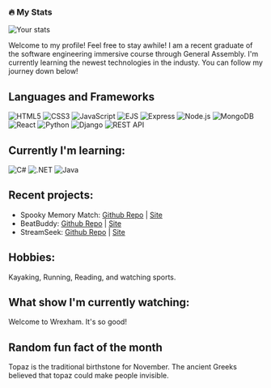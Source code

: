 
### :fire: My Stats

![Your stats](https://github-readme-stats.vercel.app/api?username=nvandy23&show_icons=true&theme=radical)


Welcome to my profile! Feel free to stay awhile! I am a recent graduate of the software engineering immersive course through General Assembly.
I'm currently learning the newest technologies in the industy. You can follow my journey down below! 

## Languages and Frameworks

![HTML5](https://img.shields.io/badge/HTML5-%23E34F26.svg?style=flat&logo=html5&logoColor=white)
![CSS3](https://img.shields.io/badge/CSS3-%231572B6.svg?style=flat&logo=css3&logoColor=white)
![JavaScript](https://img.shields.io/badge/JavaScript-%23F7DF1E.svg?style=flat&logo=javascript&logoColor=black)
![EJS](https://img.shields.io/badge/EJS-%2300C7B7.svg?style=flat&logo=ejs&logoColor=white)
![Express](https://img.shields.io/badge/Express-%23000000.svg?style=flat&logo=express&logoColor=white)
![Node.js](https://img.shields.io/badge/Node.js-%23339933.svg?style=flat&logo=node.js&logoColor=white)
![MongoDB](https://img.shields.io/badge/MongoDB-%2347A248.svg?style=flat&logo=mongodb&logoColor=white)
![React](https://img.shields.io/badge/React-%2361DAFB.svg?style=flat&logo=react&logoColor=black)
![Python](https://img.shields.io/badge/Python-%233776AB.svg?style=flat&logo=python&logoColor=white)
![Django](https://img.shields.io/badge/Django-%23092E20.svg?style=flat&logo=django&logoColor=white)
![REST API](https://img.shields.io/badge/REST-API-%23E85C44.svg?style=flat&logo=api&logoColor=white)


## Currently I'm learning:
![C#](https://img.shields.io/badge/C%23-239120?style=for-the-badge&logo=csharp&logoColor=white)
![.NET](https://img.shields.io/badge/.NET-512BD4?style=for-the-badge&logo=.net&logoColor=white)
![Java](https://img.shields.io/badge/Java-E34F26?style=for-the-badge&logo=java&logoColor=white)



## Recent projects:
-  Spooky Memory Match: [Github Repo](https://nvandy23.github.io/P1-Memory-Matcher-game/) | [Site](https://github.com/nvandy23/P1-Memory-Matcher-game)
-  BeatBuddy: [Github Repo](https://github.com/connorgunter/music-playlist-app) | [Site](https://beatbuddy-7a9e4cc3fd5d.herokuapp.com/)
-  StreamSeek: [Github Repo](https://github.com/nvandy23/StreamSeek-Capstone-Frontend) | [Site](https://stream-seek-capstone-frontend-pfpu-l603o6n9d.vercel.app/)


## Hobbies:
Kayaking, Running, Reading, and watching sports.

## What show I'm currently watching:
Welcome to Wrexham. It's so good! 

## Random fun fact of the month 
Topaz is the traditional birthstone for November. The ancient Greeks believed that topaz could make people invisible.
